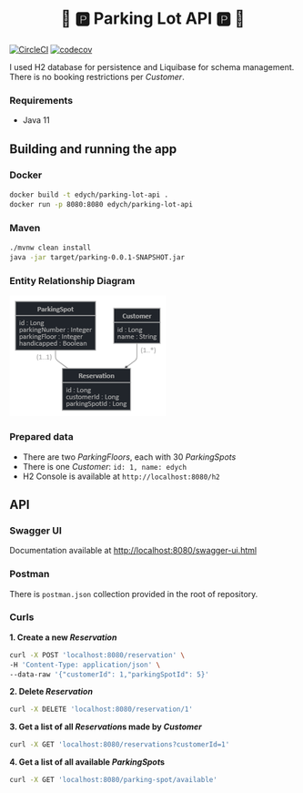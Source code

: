 
# **<p align="center">🚗 🅿️  Parking Lot API  🅿️ 🚙</p>**

[![CircleCI](https://circleci.com/gh/circleci/circleci-docs.svg?style=svg)](https://circleci.com/gh/edych/Parking-Lot-API)
[![codecov](https://codecov.io/gh/edych/Parking-Lot-API/branch/main/graph/badge.svg?token=e8ebc5cf-1c0f-4da0-9920-a69ec6fe3830)](https://codecov.io/gh/edych/Parking-Lot-API)

I used H2 database for persistence and Liquibase for schema management.<br>
There is no booking restrictions per *Customer*.<br>

### Requirements
* Java 11

## Building and running the app

### Docker
```bash
docker build -t edych/parking-lot-api .
docker run -p 8080:8080 edych/parking-lot-api
```

### Maven
```bash
./mvnw clean install
java -jar target/parking-0.0.1-SNAPSHOT.jar
```
### Entity Relationship Diagram

![alt text](documentation/jdl.png)

### Prepared data
* There are two *ParkingFloors*, each with 30 *ParkingSpots*
* There is one *Customer*: `id: 1, name: edych`
* H2 Console is available at `http://localhost:8080/h2`

## API

### Swagger UI 
Documentation available at [http://localhost:8080/swagger-ui.html](http://localhost:8080/swagger-ui.html)

### Postman
There is `postman.json` collection provided in the root of repository.

### Curls
**1. Create a new *Reservation***
```bash
curl -X POST 'localhost:8080/reservation' \
-H 'Content-Type: application/json' \
--data-raw '{"customerId": 1,"parkingSpotId": 5}'
```

**2. Delete *Reservation***<br>
```bash
curl -X DELETE 'localhost:8080/reservation/1'
```

**3. Get a list of all *Reservation*s made by *Customer***
```bash
curl -X GET 'localhost:8080/reservations?customerId=1'
```

**4. Get a list of all available *ParkingSpot*s**
```bash
curl -X GET 'localhost:8080/parking-spot/available'
```
